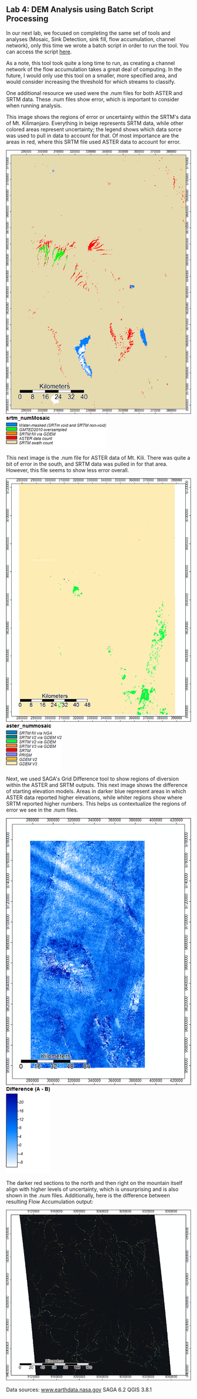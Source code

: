 ## Lab 4: DEM Analysis using Batch Script Processing 

In our next lab, we focused on completing the same set of tools and analyses (Mosaic, Sink Detection, sink fill, flow accumulation, channel network), only this time we wrote a batch script in order to run the tool. You can access the script [here](batch_asterelevation_analysis.bat). 

As a note, this tool took quite a long time to run, as creating a channel network of the flow accumulation takes a great deal of computing. In the future, I would only use this tool on a smaller, more specified area, and would consider increasing the threshold for which streams to classify. 

One additional resource we used were the .num files for both ASTER and SRTM data. These .num files show error, which is important to consider when running analysis. 

This image shows the regions of error or uncertainty within the SRTM's data of Mt. Kilimanjaro. Everything in beige represents SRTM data, while other colored areas represent uncertainty; the legend shows which data sorce was used to pull in data to account for that. Of most importance are the areas in red, where this SRTM file used ASTER data to account for error. 

![SRTM num](srtm_num.png) ![SRTM num legend](srtm_num_legend.png)


This next image is the .num file for ASTER data of Mt. Kili. There was quite a bit of error in the south, and SRTM data was pulled in for that area. However, this file seems to show less error overall. 

![ASTER num](ASTER_num.png) ![Aster num legend](ASTER_num_legend.png)


Next, we used SAGA's Grid Difference tool to show regions of diversion within the ASTER and SRTM outputs. This next image shows the difference of starting elevation models. Areas in darker blue represent areas in which ASTER data reported higher elevations, while whiter regions show where SRTM reported higher numbers. This helps us contextualize the regions of error we see in the .num files.

![elevation difference](griddiff_elevation.png) ![elevation diff legend](griddiff_elevation_legend.png)

The darker red sections to the north and then right on the mountain itself align with higher levels of uncertainty, which is unsurprising and is also shown in the .num files. Additionally, here is the difference between resulting Flow Accumulation output:

![Flow difference](GridDiff_flowaccu3.png)

 


Data sources: 
www.earthdata.nasa.gov
SAGA 6.2
QGIS 3.8.1
